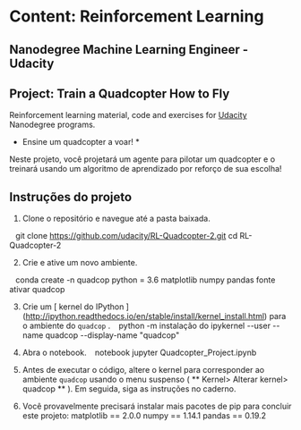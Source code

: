 # Content: Reinforcement Learning 
## Nanodegree Machine Learning Engineer - Udacity
## Project: Train a Quadcopter How to Fly

Reinforcement learning material, code and exercises for [Udacity](https://www.udacity.com/) Nanodegree programs.

* Ensine um quadcopter a voar! *

Neste projeto, você projetará um agente para pilotar um quadcopter e o treinará usando um algoritmo de aprendizado por reforço de sua escolha! 

##  Instruções do projeto

1. Clone o repositório e navegue até a pasta baixada.

`` ``
git clone https://github.com/udacity/RL-Quadcopter-2.git
cd RL-Quadcopter-2
`` ``

2. Crie e ative um novo ambiente.

`` ``
conda create -n quadcop python = 3.6 matplotlib numpy pandas
fonte ativar quadcop
`` ``

3. Crie um [ kernel do IPython ] (http://ipython.readthedocs.io/en/stable/install/kernel_install.html) para o ambiente do `quadcop` .
`` ``
python -m instalação do ipykernel --user --name quadcop --display-name "quadcop"
`` ``

4. Abra o notebook.
`` ``
notebook jupyter Quadcopter_Project.ipynb
`` ``

5. Antes de executar o código, altere o kernel para corresponder ao ambiente `quadcop` usando o menu suspenso ( ** Kernel> Alterar kernel> quadcop ** ). Em seguida, siga as instruções no caderno.

6. Você provavelmente precisará instalar mais pacotes de pip para concluir este projeto:
matplotlib == 2.0.0
numpy == 1.14.1
pandas == 0.19.2 